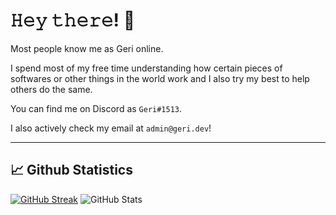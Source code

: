 

# 𝙷𝚎𝚢 𝚝𝚑𝚎𝚛𝚎! 👋

Most people know me as Geri online.

I spend most of my free time understanding how certain pieces of softwares or other things in the world work and I also try my best to help others do the same.

You can find me on Discord as `Geri#1513`.

I also actively check my email at `admin@geri.dev`!

---

## 📈 Github Statistics
[![GitHub Streak](http://github-readme-streak-stats.herokuapp.com?user=NotGeri&theme=github-dark&hide_border=true&date_format=M%20j%5B%2C%20Y%5D&stroke=0E808D&ring=0E808D&fire=0E808D&currStreakNum=0E808D&sideNums=0E808D&currStreakLabel=949698&sideLabels=949698&dates=FFFFFF)](https://git.io/streak-stats)
![GitHub Stats](https://github-readme-stats.vercel.app/api?username=notgeri&count_private=true&theme=dark&show_icons=true&hide_title=true&icon_color=109bab&bg_color=0d1117&hide_border=true) <br>
